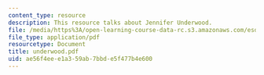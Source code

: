 ```yaml
---
content_type: resource
description: This resource talks about Jennifer Underwood.
file: /media/https%3A/open-learning-course-data-rc.s3.amazonaws.com/esd-342-advanced-system-architecture-spring-2006/ae56f4eee1a359ab7bbde5f477b4e600_underwood.pdf
file_type: application/pdf
resourcetype: Document
title: underwood.pdf
uid: ae56f4ee-e1a3-59ab-7bbd-e5f477b4e600
---
```

